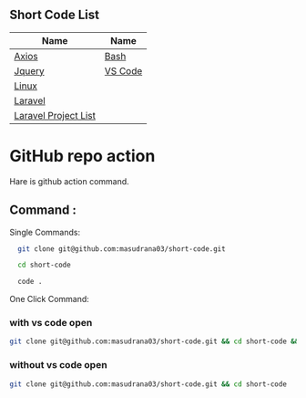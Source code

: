 

## Short Code List

| Name  | Name  | 
|-------|-------|
| [ Axios ](https://github.com/masudrana03/short-code/blob/master/readme/axios.md) | [ Bash ](https://github.com/masudrana03/short-code/blob/master/readme/bash.md) |
| [ Jquery ](https://github.com/masudrana03/short-code/blob/master/readme/jquery.md) | [ VS Code ](https://github.com/masudrana03/short-code/blob/master/readme/vscode.md) |
| [ Linux ](https://github.com/masudrana03/short-code/blob/master/readme/linux/linux.md) |
| [ Laravel ](https://github.com/masudrana03/short-code/blob/master/readme/laravel.md) |
| [ Laravel Project List ](https://github.com/masudrana03/short-code/blob/master/readme/laravel-project-list.md) |



# GitHub repo action
Hare is github action command.

## Command :

Single Commands:

```bash
  git clone git@github.com:masudrana03/short-code.git
```


```bash
  cd short-code
```

```bash
  code .
```

One Click Command:

### with vs code open

```bash
git clone git@github.com:masudrana03/short-code.git && cd short-code && code .
```
### without vs code open

```bash
git clone git@github.com:masudrana03/short-code.git && cd short-code
```



